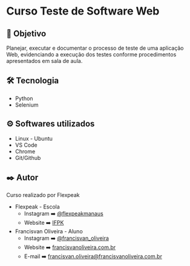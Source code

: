 # Curso Teste de Software Web

## 🚀 Objetivo
Planejar, executar e documentar o processo de teste de uma aplicação Web, evidenciando a execução dos testes conforme procedimentos apresentados em sala de aula. 

## 🛠️ Tecnologia

* Python
* Selenium

## ⚙️ Softwares utilizados

* Linux - Ubuntu
* VS Code
* Chrome
* Git/Github

## ✒️ Autor

Curso realizado por Flexpeak

* Flexpeak - Escola
    - Instagram ➡️ <a href="https://www.instagram.com/flexpeakmanaus/" target="_blank">@flexpeakmanaus</a>
    - Website ➡️ <a href="https://www.ifpk.com.br/" target="_blank">IFPK</a>
* Francisvan Oliveira - Aluno
    - Instagram ➡️ <a href="https://www.instagram.com/francisvan_oliveira/" target="_blank">@francisvan_oliveira</a>
    - Website ➡️ <a href="https://francisvanoliveira.com.br/" target="_blank">francisvanoliveira.com.br</a>
    - E-mail ➡️ francisvan.oliveira@francisvanoliveira.com.br

